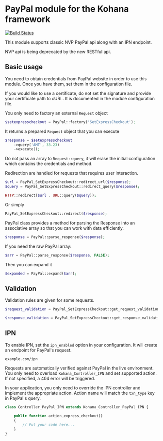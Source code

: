PayPal module for the Kohana framework
======================================

[![Build Status](https://travis-ci.org/Hete/kohana-paypal.svg?branch=3.4%2Fdevelop)](https://travis-ci.org/Hete/kohana-paypal)

This module supports classic NVP PayPal api along with an IPN endpoint.

NVP api is being deprecated by the new RESTful api.

Basic usage
-----------
You need to obtain credentials from PayPal website in order to use this module.
Once you have them, set them in the configuration file.

If you would like to use a certificate, do not set the signature and provide
your certificate path to cURL. It is documented in the module configuration
file.

You only need to factory an external `Request` object
```php
$setexpresscheckout = PayPal::factory('SetExpressCheckout');
```

It returns a prepared `Request` object that you can execute
```php
$response = $setexpresscheckout
    ->query('AMT', 33.23)
    ->execute();
```

Do not pass an array to `Request::query`, it will erase the initial configuration
which contains the credentials and method.

Redirection are handled for requests that requires user interaction.
```php
$url = PayPal_SetExpressCheckout::redirect_url($response);
$query = PayPal_SetExpressCheckout::redirect_query($response);

HTTP::redirect($url . URL::query($query));
```

Or simply
```php
PayPal_SetExpressCheckout::redirect($response);
```

PayPal class provides a method for parsing the Response into an associative
array so that you can work with data efficiently.
```php
$response = PayPal::parse_response($response);
```

If you need the raw PayPal array:
```php
$arr = PayPal::parse_response($response, FALSE);
```

Then you can expand it
```php
$expanded = PayPal::expand($arr);
```

Validation
----------
Validation rules are given for some requests.
```php
$request_validation = PayPal_SetExpressCheckout::get_request_validation($request);

$response_validation = PayPal_SetExpressCheckout::get_response_validation($response);
```

IPN
---
To enable IPN, set the `ipn_enabled` option in your configuration. It will create
an endpoint for PayPal's request.

    example.com/ipn

Requests are automatically verified against PayPal in the live environment. You only
need to overload `Kohana_Controller_IPN` and set supported action. If not specified,
a 404 error will be triggered.

In your application, you only need to override the IPN controller and implement
the appropriate action. Action name will match the `txn_type` key in PayPal's
query.
```php
class Controller_PayPal_IPN extends Kohana_Controller_PayPal_IPN {

    public function action_express_checkout()
    {
        // Put your code here...
    }
}
```
